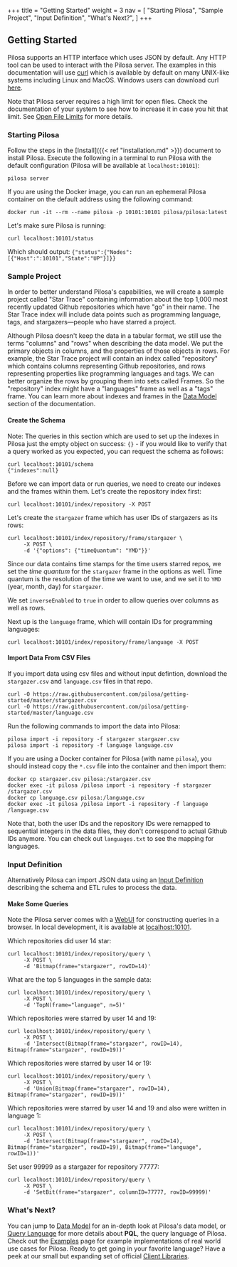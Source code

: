 +++
title = "Getting Started"
weight = 3
nav = [
     "Starting Pilosa",
     "Sample Project",
     "Input Definition",
     "What's Next?",
]
+++

## Getting Started

Pilosa supports an HTTP interface which uses JSON by default.
Any HTTP tool can be used to interact with the Pilosa server. The examples in this documentation will use [curl](https://curl.haxx.se/) which is available by default on many UNIX-like systems including Linux and MacOS. Windows users can download curl [here](https://curl.haxx.se/download.html).

<div class="note">
    <p>Note that Pilosa server requires a high limit for open files. Check the documentation of your system to see how to increase it in case you hit that limit. See <a href="/docs/administration/#open-file-limits">Open File Limits</a> for more details.</p>
</div>

### Starting Pilosa

Follow the steps in the [Install]({{< ref "installation.md" >}}) document to install Pilosa.
Execute the following in a terminal to run Pilosa with the default configuration (Pilosa will be available at `localhost:10101`):
```
pilosa server
```
If you are using the Docker image, you can run an ephemeral Pilosa container on the default address using the following command:
```
docker run -it --rm --name pilosa -p 10101:10101 pilosa/pilosa:latest
```

Let's make sure Pilosa is running:
```
curl localhost:10101/status
```

Which should output: `{"status":{"Nodes":[{"Host":":10101","State":"UP"}]}}`

### Sample Project

In order to better understand Pilosa's capabilities, we will create a sample project called "Star Trace" containing information about the top 1,000 most recently updated Github repositories which have "go" in their name. The Star Trace index will include data points such as programming language, tags, and stargazers—people who have starred a project.

Although Pilosa doesn't keep the data in a tabular format, we still use the terms "columns" and "rows" when describing the data model. We put the primary objects in columns, and the properties of those objects in rows. For example, the Star Trace project will contain an index called "repository" which contains columns representing Github repositories, and rows representing properties like programming languages and tags. We can better organize the rows by grouping them into sets called Frames. So the "repository" index might have a "languages" frame as well as a "tags" frame. You can learn more about indexes and frames in the [Data Model](../data-model) section of the documentation.

#### Create the Schema

Note:
The queries in this section which are used to set up the indexes in Pilosa just the empty object on success: `{}` - if you would like to verify that a query worked as you expected, you can request the schema as follows:
```
curl localhost:10101/schema
{"indexes":null}
```

Before we can import data or run queries, we need to create our indexes and the frames within them. Let's create the repository index first:
```
curl localhost:10101/index/repository -X POST
```

Let's create the `stargazer` frame which has user IDs of stargazers as its rows:
```
curl localhost:10101/index/repository/frame/stargazer \
     -X POST \
     -d '{"options": {"timeQuantum": "YMD"}}'
```

Since our data contains time stamps for the time users starred repos, we set the *time quantum* for the `stargazer` frame in the options as well. Time quantum is the resolution of the time we want to use, and we set it to `YMD` (year, month, day) for `stargazer`.

We set `inverseEnabled` to `true` in order to allow queries over columns as well as rows.

Next up is the `language` frame, which will contain IDs for programming languages:
```
curl localhost:10101/index/repository/frame/language -X POST
```

#### Import Data From CSV Files

If you import data using csv files and without input defintion, download the `stargazer.csv` and `language.csv` files in that repo.

```
curl -O https://raw.githubusercontent.com/pilosa/getting-started/master/stargazer.csv
curl -O https://raw.githubusercontent.com/pilosa/getting-started/master/language.csv
```

Run the following commands to import the data into Pilosa:

```
pilosa import -i repository -f stargazer stargazer.csv
pilosa import -i repository -f language language.csv
```

If you are using a Docker container for Pilosa (with name `pilosa`), you should instead copy the `*.csv` file into the container and then import them:
```
docker cp stargazer.csv pilosa:/stargazer.csv
docker exec -it pilosa /pilosa import -i repository -f stargazer /stargazer.csv
docker cp language.csv pilosa:/language.csv
docker exec -it pilosa /pilosa import -i repository -f language /language.csv
```

Note that, both the user IDs and the repository IDs were remapped to sequential integers in the data files, they don't correspond to actual Github IDs anymore. You can check out `languages.txt` to see the mapping for languages.

### Input Definition
Alternatively Pilosa can import JSON data using an [Input Definition](../input-definition/) describing the schema and ETL rules to process the data.  

#### Make Some Queries

<div class="note">
    <p>Note the Pilosa server comes with a <a href="../webui/">WebUI</a> for constructing queries in a browser. In local development, it is available at <a href="http://localhost:10101">localhost:10101</a>.</p>
</div>

Which repositories did user 14 star:
```
curl localhost:10101/index/repository/query \
     -X POST \
     -d 'Bitmap(frame="stargazer", rowID=14)'
```

What are the top 5 languages in the sample data:
```
curl localhost:10101/index/repository/query \
     -X POST \
     -d 'TopN(frame="language", n=5)'
```

Which repositories were starred by user 14 and 19:
```
curl localhost:10101/index/repository/query \
     -X POST \
     -d 'Intersect(Bitmap(frame="stargazer", rowID=14), Bitmap(frame="stargazer", rowID=19))'
```

Which repositories were starred by user 14 or 19:
```
curl localhost:10101/index/repository/query \
     -X POST \
     -d 'Union(Bitmap(frame="stargazer", rowID=14), Bitmap(frame="stargazer", rowID=19))'
```

Which repositories were starred by user 14 and 19 and also were written in language 1:
```
curl localhost:10101/index/repository/query \
     -X POST \
     -d 'Intersect(Bitmap(frame="stargazer", rowID=14), Bitmap(frame="stargazer", rowID=19), Bitmap(frame="language", rowID=1))'
```

Set user 99999 as a stargazer for repository 77777:
```
curl localhost:10101/index/repository/query \
     -X POST \
     -d 'SetBit(frame="stargazer", columnID=77777, rowID=99999)'
```

### What's Next?

You can jump to [Data Model](../data-model/) for an in-depth look at Pilosa's data model, or [Query Language](../query-language/) for more details about **PQL**, the query language of Pilosa. Check out the [Examples](../examples/) page for example implementations of real world use cases for Pilosa. Ready to get going in your favorite language? Have a peek at our small but expanding set of official [Client Libraries](../client-libraries/).
